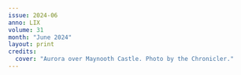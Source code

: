 ```yaml
---
issue: 2024-06
anno: LIX
volume: 31
month: "June 2024"
layout: print
credits:
  cover: "Aurora over Maynooth Castle. Photo by the Chronicler."
---
```

